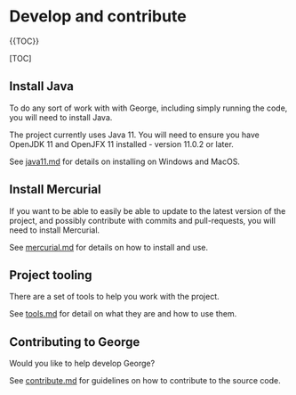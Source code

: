 # Develop and contribute


{{TOC}}

[TOC]


## Install Java

To do any sort of work with with George, including simply running the code, you will need to install Java.

The project currently uses Java 11.  You will need to ensure you have OpenJDK 11 and OpenJFX 11 installed - version 11.0.2 or later.

See [java11.md](java11.md) for details on installing on Windows and MacOS.


## Install Mercurial

If you want to be able to easily be able to update to the latest version of the project, and possibly contribute with commits and pull-requests, you will need to install Mercurial.

See [mercurial.md](mercurial.md) for details on how to install and use.


## Project tooling

There are a set of tools to help you work with the project.

See [tools.md](tools.md) for detail on what they are and how to use them.


## Contributing to George

Would you like to help develop George? 

See [contribute.md](contribute.md) for guidelines on how to contribute to the source code.
